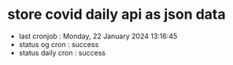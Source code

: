 # store covid daily api as json data

- last cronjob : Monday, 22 January 2024 13:16:45
- status og cron : success
- status daily cron : success
      
      